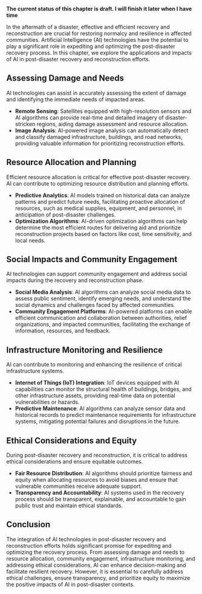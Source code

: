 **The current status of this chapter is draft. I will finish it later when I have time**

In the aftermath of a disaster, effective and efficient recovery and reconstruction are crucial for restoring normalcy and resilience in affected communities. Artificial Intelligence (AI) technologies have the potential to play a significant role in expediting and optimizing the post-disaster recovery process. In this chapter, we explore the applications and impacts of AI in post-disaster recovery and reconstruction efforts.

Assessing Damage and Needs
--------------------------

AI technologies can assist in accurately assessing the extent of damage and identifying the immediate needs of impacted areas.

* **Remote Sensing**: Satellites equipped with high-resolution sensors and AI algorithms can provide real-time and detailed imagery of disaster-stricken regions, aiding damage assessment and resource allocation.
* **Image Analysis**: AI-powered image analysis can automatically detect and classify damaged infrastructure, buildings, and road networks, providing valuable information for prioritizing reconstruction efforts.

Resource Allocation and Planning
--------------------------------

Efficient resource allocation is critical for effective post-disaster recovery. AI can contribute to optimizing resource distribution and planning efforts.

* **Predictive Analytics**: AI models trained on historical data can analyze patterns and predict future needs, facilitating proactive allocation of resources, such as medical supplies, equipment, and personnel, in anticipation of post-disaster challenges.
* **Optimization Algorithms**: AI-driven optimization algorithms can help determine the most efficient routes for delivering aid and prioritize reconstruction projects based on factors like cost, time sensitivity, and local needs.

Social Impacts and Community Engagement
---------------------------------------

AI technologies can support community engagement and address social impacts during the recovery and reconstruction phase.

* **Social Media Analysis**: AI algorithms can analyze social media data to assess public sentiment, identify emerging needs, and understand the social dynamics and challenges faced by affected communities.
* **Community Engagement Platforms**: AI-powered platforms can enable efficient communication and collaboration between authorities, relief organizations, and impacted communities, facilitating the exchange of information, resources, and feedback.

Infrastructure Monitoring and Resilience
----------------------------------------

AI can contribute to monitoring and enhancing the resilience of critical infrastructure systems.

* **Internet of Things (IoT) Integration**: IoT devices equipped with AI capabilities can monitor the structural health of buildings, bridges, and other infrastructure assets, providing real-time data on potential vulnerabilities or hazards.
* **Predictive Maintenance**: AI algorithms can analyze sensor data and historical records to predict maintenance requirements for infrastructure systems, mitigating potential failures and disruptions in the future.

Ethical Considerations and Equity
---------------------------------

During post-disaster recovery and reconstruction, it is critical to address ethical considerations and ensure equitable outcomes.

* **Fair Resource Distribution**: AI algorithms should prioritize fairness and equity when allocating resources to avoid biases and ensure that vulnerable communities receive adequate support.
* **Transparency and Accountability**: AI systems used in the recovery process should be transparent, explainable, and accountable to gain public trust and maintain ethical standards.

Conclusion
----------

The integration of AI technologies in post-disaster recovery and reconstruction efforts holds significant promise for expediting and optimizing the recovery process. From assessing damage and needs to resource allocation, community engagement, infrastructure monitoring, and addressing ethical considerations, AI can enhance decision-making and facilitate resilient recovery. However, it is essential to carefully address ethical challenges, ensure transparency, and prioritize equity to maximize the positive impacts of AI in post-disaster contexts.
